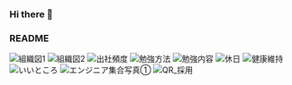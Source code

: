 ### Hi there 👋  
### README

![組織図1](https://user-images.githubusercontent.com/86583453/134768770-251bea5e-1048-4024-8f1f-3eeb3b671311.jpg)
![組織図2](https://user-images.githubusercontent.com/86583453/134768785-e37042fa-6cea-4df9-b76a-131fd441b5d1.jpg)
![出社頻度](https://user-images.githubusercontent.com/86583453/134769362-61f5301b-1f8a-49a3-8a26-701805601b24.png)
![勉強方法](https://user-images.githubusercontent.com/86583453/135255948-98d0fa8f-7008-47a1-a9da-476525ef9674.png)
![勉強内容](https://user-images.githubusercontent.com/86583453/134770551-d1465c01-85c1-4712-892a-f39058b759d9.png)
![休日](https://user-images.githubusercontent.com/86583453/134771934-7c1c5570-1d0e-42fd-82bd-03fdd24f7081.png)
![健康維持](https://user-images.githubusercontent.com/86583453/134773778-42a4c59e-f391-409f-bfea-1a8dc8c18dd9.png)
![いいところ](https://user-images.githubusercontent.com/86583453/134774745-ff2fc140-4d88-469e-a65a-29f5a5204bf0.png)
![エンジニア集合写真①](https://user-images.githubusercontent.com/86583453/134775070-b1be4363-7e7c-4b1b-aefb-9fd383551599.JPG)
![QR_採用](https://user-images.githubusercontent.com/86583453/134775259-33e53020-72d5-4f00-8027-0421a30d96b3.png)

<!--
**kanakohiraga/kanakohiraga** is a ✨ _special_ ✨ repository because its `README.md` (this file) appears on your GitHub profile.

Here are some ideas to get you started:

- 🔭 I’m currently working on ...
- 🌱 I’m currently learning ...
- 👯 I’m looking to collaborate on ...
- 🤔 I’m looking for help with ...
- 💬 Ask me about ...
- 📫 How to reach me: ...
- 😄 Pronouns: ...
- ⚡ Fun fact: ...
-->
